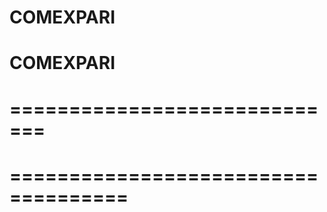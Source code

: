 COMEXPARI
=========

COMEXPARI
==========
=============================
================================
====================================
====================================
